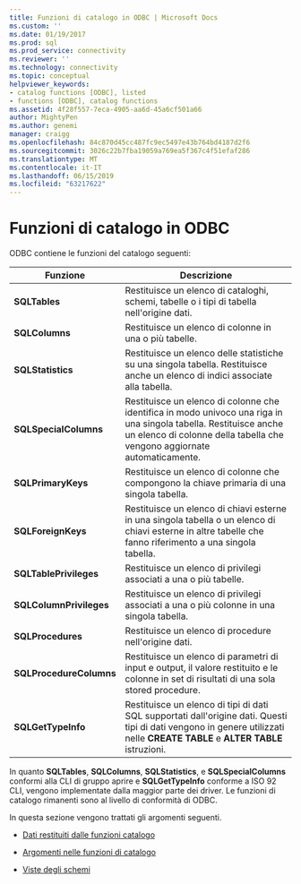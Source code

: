 ```yaml
---
title: Funzioni di catalogo in ODBC | Microsoft Docs
ms.custom: ''
ms.date: 01/19/2017
ms.prod: sql
ms.prod_service: connectivity
ms.reviewer: ''
ms.technology: connectivity
ms.topic: conceptual
helpviewer_keywords:
- catalog functions [ODBC], listed
- functions [ODBC], catalog functions
ms.assetid: 4f28f557-7eca-4905-aa6d-45a6cf501a66
author: MightyPen
ms.author: genemi
manager: craigg
ms.openlocfilehash: 84c870d45cc487fc9ec5497e43b764bd4187d2f6
ms.sourcegitcommit: 3026c22b7fba19059a769ea5f367c4f51efaf286
ms.translationtype: MT
ms.contentlocale: it-IT
ms.lasthandoff: 06/15/2019
ms.locfileid: "63217622"
---
```

# <a name="catalog-functions-in-odbc"></a>Funzioni di catalogo in ODBC
ODBC contiene le funzioni del catalogo seguenti:  
  
|Funzione|Descrizione|  
|--------------|-----------------|  
|**SQLTables**|Restituisce un elenco di cataloghi, schemi, tabelle o i tipi di tabella nell'origine dati.|  
|**SQLColumns**|Restituisce un elenco di colonne in una o più tabelle.|  
|**SQLStatistics**|Restituisce un elenco delle statistiche su una singola tabella. Restituisce anche un elenco di indici associate alla tabella.|  
|**SQLSpecialColumns**|Restituisce un elenco di colonne che identifica in modo univoco una riga in una singola tabella. Restituisce anche un elenco di colonne della tabella che vengono aggiornate automaticamente.|  
|**SQLPrimaryKeys**|Restituisce un elenco di colonne che compongono la chiave primaria di una singola tabella.|  
|**SQLForeignKeys**|Restituisce un elenco di chiavi esterne in una singola tabella o un elenco di chiavi esterne in altre tabelle che fanno riferimento a una singola tabella.|  
|**SQLTablePrivileges**|Restituisce un elenco di privilegi associati a una o più tabelle.|  
|**SQLColumnPrivileges**|Restituisce un elenco di privilegi associati a una o più colonne in una singola tabella.|  
|**SQLProcedures**|Restituisce un elenco di procedure nell'origine dati.|  
|**SQLProcedureColumns**|Restituisce un elenco di parametri di input e output, il valore restituito e le colonne in set di risultati di una sola stored procedure.|  
|**SQLGetTypeInfo**|Restituisce un elenco di tipi di dati SQL supportati dall'origine dati. Questi tipi di dati vengono in genere utilizzati nelle **CREATE TABLE** e **ALTER TABLE** istruzioni.|  
  
 In quanto **SQLTables**, **SQLColumns**, **SQLStatistics**, e **SQLSpecialColumns** conformi alla CLI di gruppo aprire e **SQLGetTypeInfo** conforme a ISO 92 CLI, vengono implementate dalla maggior parte dei driver. Le funzioni di catalogo rimanenti sono al livello di conformità di ODBC.  
  
 In questa sezione vengono trattati gli argomenti seguenti.  
  
-   [Dati restituiti dalle funzioni catalogo](../../../odbc/reference/develop-app/data-returned-by-catalog-functions.md)  
  
-   [Argomenti nelle funzioni di catalogo](../../../odbc/reference/develop-app/arguments-in-catalog-functions.md)  
  
-   [Viste degli schemi](../../../odbc/reference/develop-app/schema-views.md)
